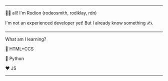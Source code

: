 
---

👋🏻 all! I'm Rodion (rodeosmith, rodiklay, rdn)

I'm not an experienced developer yet! But I already know something ✍️.

---

What am I learning?

💛 HTML+CCS

💙 Python

❤️ JS

---

